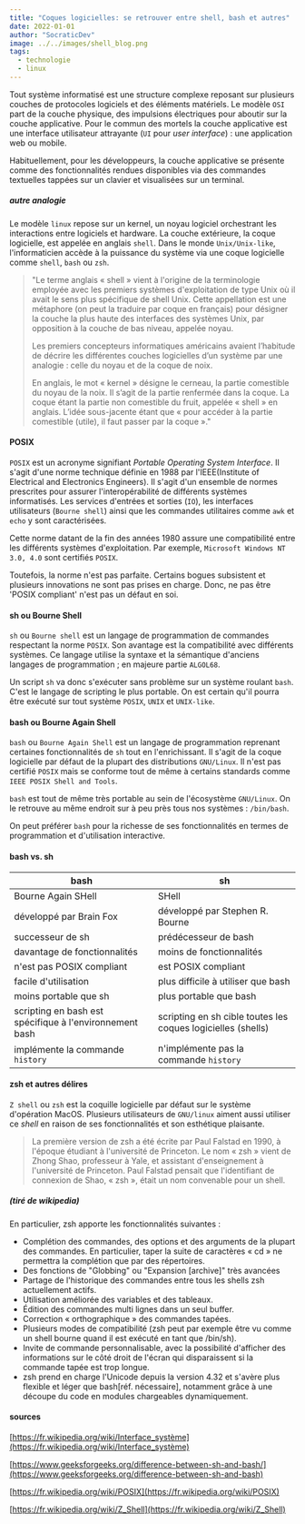 ```yaml
---
title: "Coques logicielles: se retrouver entre shell, bash et autres"
date: 2022-01-01
author: "SocraticDev"
image: ../../images/shell_blog.png
tags:
  - technologie
  - linux
---
```


Tout système informatisé est une structure complexe reposant sur plusieurs couches de protocoles logiciels et des éléments matériels. Le modèle `OSI` part de la couche physique, des impulsions électriques pour aboutir sur la couche applicative. Pour le commun des mortels la couche applicative est une interface utilisateur attrayante (`UI` pour _user interface_) : une application web ou mobile. 

Habituellement, pour les développeurs, la couche applicative se présente comme des fonctionnalités rendues disponibles via des commandes textuelles tappées sur un clavier et visualisées sur un terminal.

##### autre analogie
Le modèle `linux` repose sur un kernel, un noyau logiciel orchestrant les interactions entre logiciels et hardware. La couche extérieure, la coque logicielle, est appelée en anglais `shell`. Dans le monde `Unix/Unix-like`, l'informaticien accède à la puissance du système via une coque logicielle comme `shell`, `bash` ou `zsh`.

> "Le terme anglais « shell » vient à l'origine de la terminologie employée avec les premiers systèmes d'exploitation de type Unix où il avait le sens plus spécifique de shell Unix. Cette appellation est une métaphore (on peut la traduire par coque en français) pour désigner la couche la plus haute des interfaces des systèmes Unix, par opposition à la couche de bas niveau, appelée noyau.  
>   
>Les premiers concepteurs informatiques américains avaient l’habitude de décrire les différentes couches logicielles d’un système par une analogie : celle du noyau et de la coque de noix.
>
>En anglais, le mot « kernel » désigne le cerneau, la partie comestible du noyau de la noix. Il s’agit de la partie renfermée dans la coque. La coque étant la partie non comestible du fruit, appelée « shell » en anglais. L’idée sous-jacente étant que « pour accéder à la partie comestible (utile), il faut passer par la coque »."

#### POSIX

`POSIX` est un acronyme signifiant _Portable Operating System Interface_. Il s'agit d'une norme technique définie en 1988 par l'IEEE(Institute of Electrical and Electronics Engineers). Il s'agit d'un ensemble de normes prescrites pour assurer l'interopérabilité de différents systèmes informatisés. Les services d'entrées et sorties (`IO`), les interfaces utilisateurs (`Bourne shell`) ainsi que les commandes utilitaires comme `awk` et `echo` y sont caractérisées.

Cette norme datant de la fin des années 1980 assure une compatibilité entre les différents systèmes d'exploitation. Par exemple, `Microsoft Windows NT 3.0, 4.0` sont certifiés `POSIX`.

Toutefois, la norme n'est pas parfaite. Certains bogues subsistent et plusieurs innovations ne sont pas prises en charge. Donc, ne pas être 'POSIX compliant' n'est pas un défaut en soi.

#### sh ou Bourne Shell

`sh` ou `Bourne shell` est un langage de programmation de commandes respectant la norme `POSIX`. Son avantage est la compatibilité avec différents systèmes. Ce langage utilise la syntaxe et la sémantique d'anciens langages de programmation ; en majeure partie `ALGOL68`. 

Un script `sh` va donc s'exécuter sans problème sur un système roulant `bash`. C'est le langage de scripting le plus portable. On est certain qu'il pourra être exécuté sur tout système `POSIX`, `UNIX` et `UNIX-like`.

#### bash ou Bourne Again Shell

`bash` ou `Bourne Again Shell` est un langage de programmation reprenant certaines fonctionnalités de `sh` tout en l'enrichissant. Il s'agit de la coque logicielle par défaut de la plupart des distributions `GNU/Linux`. Il n'est pas certifié `POSIX` mais se conforme tout de même à certains standards comme `IEEE POSIX Shell and Tools`.

`bash` est tout de même très portable au sein de l'écosystème `GNU/Linux`. On le retrouve au même endroit sur à peu près tous nos systèmes : `/bin/bash`.

On peut préférer `bash` pour la richesse de ses fonctionnalités en termes de programmation et d'utilisation interactive.

#### bash vs. sh

|                           bash                          |sh                                                            |
|---------------------------------------------------------|--------------------------------------------------------------|
| Bourne Again SHell                                      | SHell                                                        |
| développé par Brain Fox                                 | développé par Stephen R. Bourne                              |
| successeur de sh                                        | prédécesseur de bash                                         |
| davantage de fonctionnalités                            | moins de fonctionnalités                                     |
| n'est pas POSIX compliant                               | est POSIX compliant                                          |
| facile d'utilisation                                    | plus difficile à utiliser que bash                           |
| moins portable que sh                                   | plus portable que bash                                       |
| scripting en bash est spécifique à l'environnement bash | scripting en sh cible toutes les coques logicielles (shells) |
| implémente la commande `history`                        | n'implémente pas la commande `history`                       |

#### zsh et autres délires

`Z shell` ou `zsh` est la coquille logicielle par défaut sur le système d'opération MacOS. Plusieurs utilisateurs de `GNU/linux` aiment aussi utiliser ce _shell_ en raison de ses fonctionnalités et son esthétique plaisante.

> La première version de zsh a été écrite par Paul Falstad en 1990, à l'époque étudiant à l'université de Princeton. Le nom « zsh » vient de Zhong Shao, professeur à Yale, et assistant d'enseignement à l'université de Princeton. Paul Falstad pensait que l'identifiant de connexion de Shao, « zsh », était un nom convenable pour un shell.

##### (tiré de wikipedia)
En particulier, zsh apporte les fonctionnalités suivantes :

- Complétion des commandes, des options et des arguments de la plupart des commandes. En particulier, taper la suite de caractères « cd <TAB> » ne permettra la complétion que par des répertoires.
- Des fonctions de "Globbing" ou "Expansion [archive]" très avancées
- Partage de l'historique des commandes entre tous les shells zsh actuellement actifs.
- Utilisation améliorée des variables et des tableaux.
- Édition des commandes multi lignes dans un seul buffer.
- Correction « orthographique » des commandes tapées.
- Plusieurs modes de compatibilité (zsh peut par exemple être vu comme un shell bourne quand il est exécuté en tant que /bin/sh).
- Invite de commande personnalisable, avec la possibilité d'afficher des informations sur le côté droit de l'écran qui disparaissent si la commande tapée est trop longue.
- zsh prend en charge l'Unicode depuis la version 4.32 et s'avère plus flexible et léger que bash[réf. nécessaire], notamment grâce à une découpe du code en modules chargeables dynamiquement.

#### sources

[https://fr.wikipedia.org/wiki/Interface_système](https://fr.wikipedia.org/wiki/Interface_système)

[https://www.geeksforgeeks.org/difference-between-sh-and-bash/](https://www.geeksforgeeks.org/difference-between-sh-and-bash)

[https://fr.wikipedia.org/wiki/POSIX](https://fr.wikipedia.org/wiki/POSIX)

[https://fr.wikipedia.org/wiki/Z_Shell](https://fr.wikipedia.org/wiki/Z_Shell)